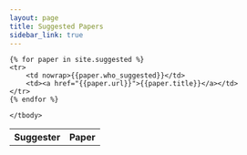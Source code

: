 ```yaml
---
layout: page
title: Suggested Papers
sidebar_link: true
---
```


<table>
    <tbody>
    <tr>
        <th nowrap>Suggester</th><th>Paper</th>
    </tr>
    
    {% for paper in site.suggested %}
    <tr>
        <td nowrap>{{paper.who_suggested}}</td>
        <td><a href="{{paper.url}}">{{paper.title}}</a></td>
    </tr>
    {% endfor %}
    
    </tbody>
</table>

